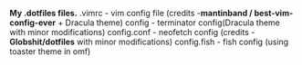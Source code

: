 ****My .dotfiles files.****
.vimrc - vim config file (credits -**mantinband / best-vim-config-ever** + Dracula theme)
config - terminator config(Dracula theme with minor modifications)
config.conf - neofetch config (credits - **Globshit/dotfiles** with minor modifications)
config.fish - fish config (using toaster theme in omf)
